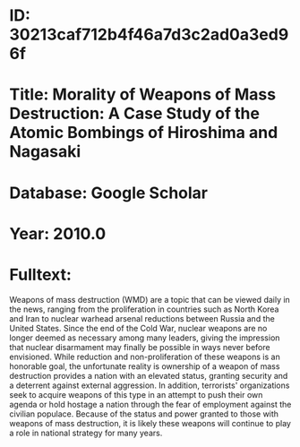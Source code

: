 # ID: 30213caf712b4f46a7d3c2ad0a3ed96f
# Title: Morality of Weapons of Mass Destruction: A Case Study of the Atomic Bombings of Hiroshima and Nagasaki
# Database: Google Scholar
# Year: 2010.0
# Fulltext:
Weapons of mass destruction (WMD) are a topic that can be viewed daily in the news, ranging from the proliferation in countries such as North Korea and Iran to nuclear warhead arsenal reductions between Russia and the United States.
Since the end of the Cold War, nuclear weapons are no longer deemed as necessary among many leaders, giving the impression that nuclear disarmament may finally be possible in ways never before envisioned.
While reduction and non-proliferation of these weapons is an honorable goal, the unfortunate reality is ownership of a weapon of mass destruction provides a nation with an elevated status, granting security and a deterrent against external aggression.
In addition, terrorists' organizations seek to acquire weapons of this type in an attempt to push their own agenda or hold hostage a nation through the fear of employment against the civilian populace.
Because of the status and power granted to those with weapons of mass destruction, it is likely these weapons will continue to play a role in national strategy for many years.